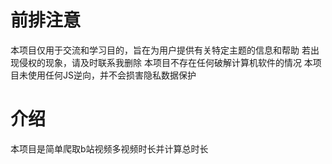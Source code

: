 # 前排注意
本项目仅用于交流和学习目的，旨在为用户提供有关特定主题的信息和帮助
若出现侵权的现象，请及时联系我删除
本项目不存在任何破解计算机软件的情况
本项目未使用任何JS逆向，并不会损害隐私数据保护

# 介绍
本项目是简单爬取b站视频多视频时长并计算总时长
